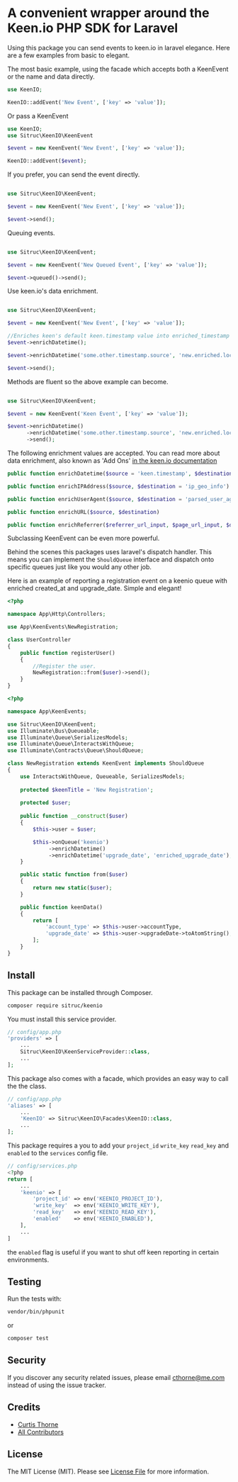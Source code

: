 # A convenient wrapper around the Keen.io PHP SDK for Laravel

Using this package you can send events to keen.io in laravel elegance. Here are a few examples from basic to elegant.

The most basic example, using the facade which accepts both a KeenEvent or the name and data directly.
```php
use KeenIO;

KeenIO::addEvent('New Event', ['key' => 'value']);
```

Or pass a KeenEvent
```php
use KeenIO;
use Sitruc\KeenIO\KeenEvent

$event = new KeenEvent('New Event', ['key' => 'value']);

KeenIO::addEvent($event);
```

If you prefer, you can send the event directly.
```php

use Sitruc\KeenIO\KeenEvent;

$event = new KeenEvent('New Event', ['key' => 'value']);

$event->send();

```


Queuing events.

```php

use Sitruc\KeenIO\KeenEvent;

$event = new KeenEvent('New Queued Event', ['key' => 'value']);

$event->queued()->send();
```

Use keen.io's data enrichment.

```php

use Sitruc\KeenIO\KeenEvent;

$event = new KeenEvent('New Event', ['key' => 'value']);

//Enriches keen's default keen.timestamp value into enriched_timestamp
$event->enrichDatetime();

$event->enrichDatetime('some.other.timestamp.source', 'new.enriched.location');

$event->send();
```

Methods are fluent so the above example can become.

```php

use Sitruc\KeenIO\KeenEvent;

$event = new KeenEvent('Keen Event', ['key' => 'value']);

$event->enrichDatetime()
      ->enrichDatetime('some.other.timestamp.source', 'new.enriched.location')
      ->send();
```

The following enrichment values are accepted.
You can read more about data enrichment, also known as 'Add Ons' [in the keen.io documentation](https://keen.io/docs/api/#ip-to-geo-parser)

```php
public function enrichDatetime($source = 'keen.timestamp', $destination = 'enriched_timestamp')

public function enrichIPAddress($source, $destination = 'ip_geo_info')

public function enrichUserAgent($source, $destination = 'parsed_user_agent')

public function enrichURL($source, $destination)

public function enrichReferrer($referrer_url_input, $page_url_input, $destination)
```

Subclassing KeenEvent can be even more powerful.

Behind the scenes this packages uses laravel's dispatch handler. This means you can implement the `ShouldQueue` interface and dispatch onto specific queues just like you would any other job.

Here is an example of reporting a registration event on a keenio queue with enriched created_at and upgrade_date.
Simple and elegant!

```php
<?php

namespace App\Http\Controllers;

use App\KeenEvents\NewRegistration;

class UserController
{
    public function registerUser()
    {
        //Register the user.
        NewRegistration::from($user)->send();
    }
}
```
```php
<?php

namespace App\KeenEvents;

use Sitruc\KeenIO\KeenEvent;
use Illuminate\Bus\Queueable;
use Illuminate\Queue\SerializesModels;
use Illuminate\Queue\InteractsWithQueue;
use Illuminate\Contracts\Queue\ShouldQueue;

class NewRegistration extends KeenEvent implements ShouldQueue
{
    use InteractsWithQueue, Queueable, SerializesModels;
    
    protected $keenTitle = 'New Registration';
    
    protected $user;
  
    public function __construct($user)
    {
        $this->user = $user;

        $this->onQueue('keenio')
             ->enrichDatetime()
             ->enrichDatetime('upgrade_date', 'enriched_upgrade_date');
    }

    public static function from($user)
    {
        return new static($user);
    }

    public function keenData()
    {
        return [
            'account_type' => $this->user->accountType,
            'upgrade_date' => $this->user->upgradeDate->toAtomString(),
        ];
    }
}
```

## Install
This package can be installed through Composer.

``` bash
composer require sitruc/keenio
```

You must install this service provider.

```php
// config/app.php
'providers' => [
    ...
    Sitruc\KeenIO\KeenServiceProvider::class,
    ...
];
```

This package also comes with a facade, which provides an easy way to call the the class.

```php
// config/app.php
'aliases' => [
    ...
    'KeenIO' => Sitruc\KeenIO\Facades\KeenIO::class,
    ...
];
```

This package requires a you to add your `project_id` `write_key` `read_key` and `enabled` to the `services` config file.
```php
// config/services.php
<?php
return [
    ...
    'keenio' => [
        'project_id' => env('KEENIO_PROJECT_ID'),
        'write_key'  => env('KEENIO_WRITE_KEY'),
        'read_key'   => env('KEENIO_READ_KEY'),
        'enabled'    => env('KEENIO_ENABLED'),
    ],
    ...
]
```

the `enabled` flag is useful if you want to shut off keen reporting in certain environments.

## Testing

Run the tests with:

``` bash
vendor/bin/phpunit
```
or
```bash
composer test
```

## Security

If you discover any security related issues, please email cthorne@me.com instead of using the issue tracker.

## Credits

- [Curtis Thorne](https://github.com/cthorne91)
- [All Contributors](../../contributors)

## License

The MIT License (MIT). Please see [License File](LICENSE.md) for more information.
